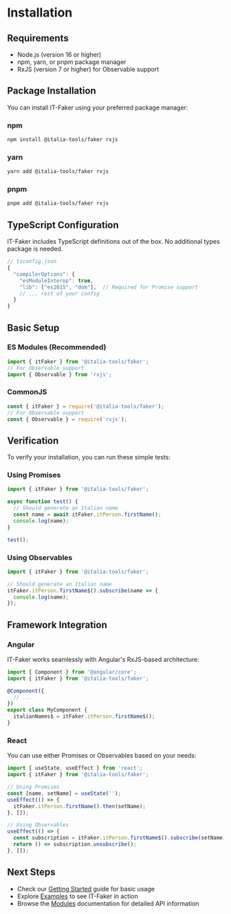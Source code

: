 # Installation

## Requirements
- Node.js (version 16 or higher)
- npm, yarn, or pnpm package manager
- RxJS (version 7 or higher) for Observable support

## Package Installation

You can install IT-Faker using your preferred package manager:

### npm
```bash
npm install @italia-tools/faker rxjs
```

### yarn
```bash
yarn add @italia-tools/faker rxjs
```

### pnpm
```bash
pnpm add @italia-tools/faker rxjs
```

## TypeScript Configuration
IT-Faker includes TypeScript definitions out of the box. No additional types package is needed.

```typescript
// tsconfig.json
{
  "compilerOptions": {
    "esModuleInterop": true,
    "lib": ["es2015", "dom"],  // Required for Promise support
    // ... rest of your config
  }
}
```

## Basic Setup

### ES Modules (Recommended)
```typescript
import { itFaker } from '@italia-tools/faker';
// For Observable support
import { Observable } from 'rxjs';
```

### CommonJS
```javascript
const { itFaker } = require('@italia-tools/faker');
// For Observable support
const { Observable } = require('rxjs');
```

## Verification
To verify your installation, you can run these simple tests:

### Using Promises
```typescript
import { itFaker } from '@italia-tools/faker';

async function test() {
  // Should generate an Italian name
  const name = await itFaker.itPerson.firstName();
  console.log(name);
}

test();
```

### Using Observables
```typescript
import { itFaker } from '@italia-tools/faker';

// Should generate an Italian name
itFaker.itPerson.firstName$().subscribe(name => {
  console.log(name);
});
```

## Framework Integration

### Angular
IT-Faker works seamlessly with Angular's RxJS-based architecture:
```typescript
import { Component } from '@angular/core';
import { itFaker } from '@italia-tools/faker';

@Component({
  // ...
})
export class MyComponent {
  italianNames$ = itFaker.itPerson.firstName$();
}
```

### React
You can use either Promises or Observables based on your needs:
```typescript
import { useState, useEffect } from 'react';
import { itFaker } from '@italia-tools/faker';

// Using Promises
const [name, setName] = useState('');
useEffect(() => {
  itFaker.itPerson.firstName().then(setName);
}, []);

// Using Observables
useEffect(() => {
  const subscription = itFaker.itPerson.firstName$().subscribe(setName);
  return () => subscription.unsubscribe();
}, []);
```

## Next Steps
- Check our [Getting Started](/guide/) guide for basic usage
- Explore [Examples](/examples/) to see IT-Faker in action
- Browse the [Modules](/modules/) documentation for detailed API information